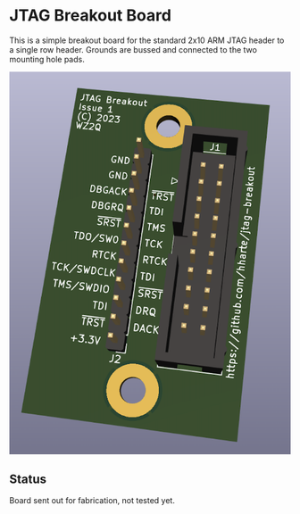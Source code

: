 # JTAG Breakout Board

This is a simple breakout board for the standard 2x10 ARM JTAG header to a single row header.  Grounds are bussed and connected to the two mounting hole pads.

![alt_text](https://raw.githubusercontent.com/hharte//jtag-breakout/main/images/jtag-breakout.png "image_tooltip")

## Status
Board sent out for fabrication, not tested yet.

